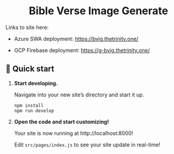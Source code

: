 <h1 align="center">
  Bible Verse Image Generate
</h1>

Links to site here:

- Azure SWA deployment: https://bvig.thetrinity.one/

- GCP Firebase deployment: https://g-bvig.thetrinity.one/

## 🚀 Quick start

1. **Start developing.**

    Navigate into your new site’s directory and start it up.

    ```shell
    npm install
    npm run develop
    ```

2. **Open the code and start customizing!**

    Your site is now running at http://localhost:8000!

    Edit `src/pages/index.js` to see your site update in real-time!
